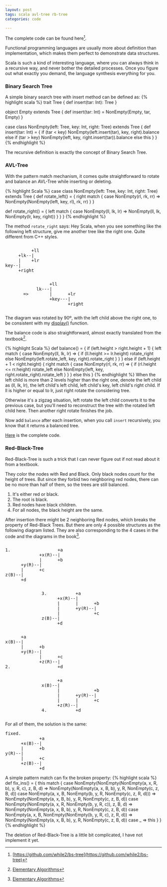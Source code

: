 ```yaml
---
layout: post
tags: scala avl-tree rb-tree 
categories: code

---
```


The complete code can be found here[^1].

Functional programming languages are usually more about definition than implementation, which makes them perfect to demonstrate data structures.

Scala is such a kind of interesting language, where you can always think in a recursive way, and never bother the detailed processes. 
Once you figure out what exactly you demand, the language synthesis everything for you.

### Binary Search Tree
A simple binary search tree with insert method can be defined as:
{% highlight scala %}
trait Tree {
  def insert(tar: Int): Tree
}

object Empty extends Tree {
  def insert(tar: Int) = NonEmpty(Empty, tar, Empty)
}

case class NonEmpty(left: Tree, key: Int, right: Tree) extends Tree {
  def insert(tar: Int) = {
    if (tar < key)
      NonEmpty(left.insert(tar), key, right).balance
    else if (tar > key)
      NonEmpty(left, key, right.insert(tar)).balance
    else
      this
  }
}
{% endhighlight %}

The recursive definition is exactly the concept of Binary Search Tree.

### AVL-Tree
With the pattern match mechanism, it comes quite straightforward to rotate and balance an AVL-Tree while inserting or deleting.

{% highlight Scala %}
case class NonEmpty(left: Tree, key: Int, right: Tree) extends Tree {
  def rotate_left() = {
    right match {
      case NonEmpty(rl, rk, rr) => NonEmpty(NonEmpty(left, key, rl), rk, rr)
    }
  }
  
  def rotate_right() = {
    left match {
      case NonEmpty(ll, lk, lr) => NonEmpty(ll, lk, NonEmpty(lr, key, right))
    }
  }
}
{% endhighlight %}

The method `rotate_right` says: Hey Scala, when you see something like the following left structure, give me another tree like the right one. Quite different from C++ styles.

<div style="overflow: hidden; width: 50%">
<pre style="float:left">
          +ll
     +lk--|  
     |    +lr
key--|     
     +right
</pre>
<pre style="float:right">
          +ll
     lk---|
=>        |      +lr
          +key---|
                 +right
</pre>
</div>

The diagram was rotated by 90º, with the left child above the right one, to be consistent with my [display()](https://github.com/while2/bs-tree/blob/master/AVLTree.scala) function.

The balance code is also straightforward, almost exactly translated from the textbook[^2].

{% highlight Scala %}
  def balance() = {
    if (left.height > right.height + 1) {
      left match {
        case NonEmpty(ll, lk, lr) => {
          if (ll.height >= lr.height) rotate_right
          else NonEmpty(left.rotate_left, key, right).rotate_right
        }
      }
    } else if (left.height + 1 < right.height) {
      right match {
        case NonEmpty(rl, rk, rr) => {
          if (rl.height <= rr.height) rotate_left
          else NonEmpty(left, key, right.rotate_right).rotate_left
        }
      }
    } else
      this
  }
{% endhighlight %}
When the left child is more than 2 levels higher than the right one, denote the left child as (ll, lk, lr), the left child's left child, left child's key, left child's right child.
If ll is higher or equal to lr, just right rotate the considering tree. 

Otherwise it's a zigzag situation, left rotate the left child converts it to the previous case, but you'll need to reconstruct the tree with the rotated left child here. Then another right rotate finishes the job.

Now add `balance` after each insertion, when you call `insert` recursively, you know that it returns a balanced tree.

[Here](https://github.com/while2/bs-tree/blob/master/AVLTree.scala) is the complete code.

### Red-Black-Tree
Red-Black-Tree is such a trick that I can never figure out if not read about it from a textbook.

They color the nodes with Red and Black. Only black nodes count for the height of trees. But since they forbid two neighboring red nodes, there can be no more than half of them, so the trees are still balanced.

1. It's either red or black.
2. The root is black.
3. Red nodes have black children.
4. For all nodes, the black height are the same.

After insertion there might be 2 neighboring Red nodes, which breaks the property of Red-Black Trees. But there are only 4 possible structures as the following diagram listed. They are also corresponding to the 4 cases in the code and the diagrams in the book[^2].

<div style="overflow: hidden; width: 60%">
<pre style="float:left">
1.                  +a
             +x(R)--|
             |      +b
      +y(R)--|
      |      +c
z(B)--|
      +d
</pre>
<pre style="float:right">
3.           +a       
      +x(R)--|        
      |      |      +b
      |      +y(R)--|
      |             +c
z(B)--|
      +d
</pre>
</div>
<div style="overflow: hidden; width: 60%">
<pre style="float:left">
      +a
x(B)--|
      |      +b
      +y(R)--|
             |      +c
             +z(R)--| 
2.                  +d
</pre>
<pre style="float:right">
      +a
x(B)--|
      |             +b
      |      +y(R)--|
      |      |      +c
      +z(R)--|
4.           +d
</pre>
</div>

For all of them, the solution is the same:
<pre>
fixed.       
             +a
      +x(B)--|
      |      +b
y(R)--|
      |      +c             
      +z(B)--|
             +d
</pre>

A simple pattern match can fix the broken property:
{% highlight scala %}
  def fix_ins() = {
    this match {
      case NonEmpty(NonEmpty(NonEmpty(a, x, R, b), y, R, c), z, B, d) => NonEmpty(NonEmpty(a, x, B, b), y, R, NonEmpty(c, z, B, d))
      case NonEmpty(a, x, B, NonEmpty(b, y, R, NonEmpty(c, z, R, d))) => NonEmpty(NonEmpty(a, x, B, b), y, R, NonEmpty(c, z, B, d))
      case NonEmpty(NonEmpty(a, x, R, NonEmpty(b, y, R, c)), z, B, d) => NonEmpty(NonEmpty(a, x, B, b), y, R, NonEmpty(c, z, B, d))
      case NonEmpty(a, x, B, NonEmpty(NonEmpty(b, y, R, c), z, R, d)) => NonEmpty(NonEmpty(a, x, B, b), y, R, NonEmpty(c, z, B, d))
      case _ => this
    }
  }
{% endhighlight %}

The deletion of Red-Black-Tree is a little bit complicated, I have not implement it yet.

[^1]: [https://github.com/while2/bs-tree](https://github.com/while2/bs-tree)
[^2]: [Elementary Algorithms](https://sites.google.com/site/algoxy/home)
